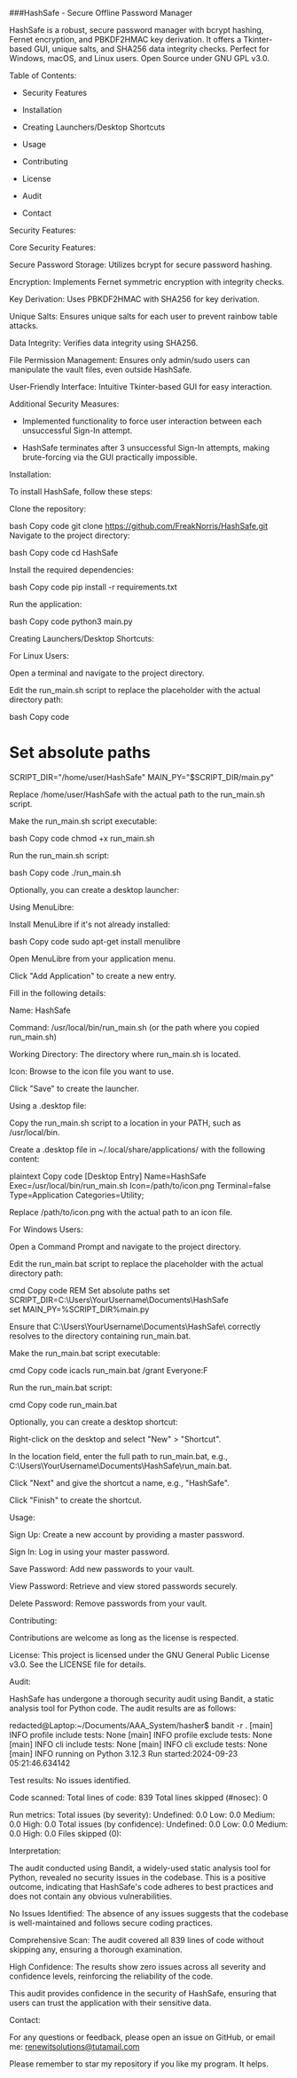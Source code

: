 ###HashSafe - Secure Offline Password Manager

HashSafe is a robust, secure password manager with bcrypt hashing, Fernet encryption, and PBKDF2HMAC key derivation. It offers a Tkinter-based GUI, unique salts, and SHA256 data integrity checks. Perfect for Windows, macOS, and Linux users. Open Source under GNU GPL v3.0.


Table of Contents:

- Security Features

- Installation

- Creating Launchers/Desktop Shortcuts

- Usage

- Contributing

- License

- Audit

- Contact



Security Features:


Core Security Features:

Secure Password Storage: Utilizes bcrypt for secure password hashing.

Encryption: Implements Fernet symmetric encryption with integrity checks.

Key Derivation: Uses PBKDF2HMAC with SHA256 for key derivation.

Unique Salts: Ensures unique salts for each user to prevent rainbow table attacks.

Data Integrity: Verifies data integrity using SHA256.

File Permission Management: Ensures only admin/sudo users can manipulate the vault files, even outside HashSafe.

User-Friendly Interface: Intuitive Tkinter-based GUI for easy interaction.


Additional Security Measures:

- Implemented functionality to force user interaction between each unsuccessful Sign-In attempt.

- HashSafe terminates after 3 unsuccessful Sign-In attempts, making brute-forcing via the GUI practically impossible.



Installation:

To install HashSafe, follow these steps:

Clone the repository:

bash
Copy code
git clone https://github.com/FreakNorris/HashSafe.git
Navigate to the project directory:

bash
Copy code
cd HashSafe


Install the required dependencies:

bash
Copy code
pip install -r requirements.txt


Run the application:

bash
Copy code
python3 main.py



Creating Launchers/Desktop Shortcuts:

For Linux Users:

Open a terminal and navigate to the project directory.

Edit the run_main.sh script to replace the placeholder with the actual directory path:

bash
Copy code
# Set absolute paths
SCRIPT_DIR="/home/user/HashSafe"
MAIN_PY="$SCRIPT_DIR/main.py"

Replace /home/user/HashSafe with the actual path to the run_main.sh script.


Make the run_main.sh script executable:

bash
Copy code
chmod +x run_main.sh


Run the run_main.sh script:

bash
Copy code
./run_main.sh


Optionally, you can create a desktop launcher:

Using MenuLibre:

Install MenuLibre if it's not already installed:

bash
Copy code
sudo apt-get install menulibre

Open MenuLibre from your application menu.

Click "Add Application" to create a new entry.

Fill in the following details:

Name: HashSafe

Command: /usr/local/bin/run_main.sh (or the path where you copied run_main.sh)

Working Directory: The directory where run_main.sh is located.

Icon: Browse to the icon file you want to use.

Click "Save" to create the launcher.

Using a .desktop file:

Copy the run_main.sh script to a location in your PATH, such as /usr/local/bin.

Create a .desktop file in ~/.local/share/applications/ with the following content:

plaintext
Copy code
[Desktop Entry]
Name=HashSafe
Exec=/usr/local/bin/run_main.sh
Icon=/path/to/icon.png
Terminal=false
Type=Application
Categories=Utility;

Replace /path/to/icon.png with the actual path to an icon file.


For Windows Users:

Open a Command Prompt and navigate to the project directory.

Edit the run_main.bat script to replace the placeholder with the actual directory path:

cmd
Copy code
REM Set absolute paths
set SCRIPT_DIR=C:\Users\YourUsername\Documents\HashSafe\
set MAIN_PY=%SCRIPT_DIR%main.py

Ensure that C:\Users\YourUsername\Documents\HashSafe\ correctly resolves to the directory containing run_main.bat.


Make the run_main.bat script executable:

cmd
Copy code
icacls run_main.bat /grant Everyone:F


Run the run_main.bat script:

cmd
Copy code
run_main.bat


Optionally, you can create a desktop shortcut:

Right-click on the desktop and select "New" > "Shortcut".

In the location field, enter the full path to run_main.bat, e.g., C:\Users\YourUsername\Documents\HashSafe\run_main.bat.

Click "Next" and give the shortcut a name, e.g., "HashSafe".

Click "Finish" to create the shortcut.



Usage:

Sign Up: Create a new account by providing a master password.

Sign In: Log in using your master password.

Save Password: Add new passwords to your vault.

View Password: Retrieve and view stored passwords securely.

Delete Password: Remove passwords from your vault.



Contributing:

Contributions are welcome as long as the license is respected.



License:
This project is licensed under the GNU General Public License v3.0. See the LICENSE file for details.



Audit:

HashSafe has undergone a thorough security audit using Bandit, a static analysis tool for Python code. The audit results are as follows:


redacted@Laptop:~/Documents/AAA_System/hasher$ bandit -r .
[main]  INFO    profile include tests: None
[main]  INFO    profile exclude tests: None
[main]  INFO    cli include tests: None
[main]  INFO    cli exclude tests: None
[main]  INFO    running on Python 3.12.3
Run started:2024-09-23 05:21:46.634142

Test results:
        No issues identified.

Code scanned:
        Total lines of code: 839
        Total lines skipped (#nosec): 0

Run metrics:
        Total issues (by severity):
                Undefined: 0.0
                Low: 0.0
                Medium: 0.0
                High: 0.0
        Total issues (by confidence):
                Undefined: 0.0
                Low: 0.0
                Medium: 0.0
                High: 0.0
Files skipped (0):


Interpretation:

The audit conducted using Bandit, a widely-used static analysis tool for Python, revealed no security issues in the codebase. This is a positive outcome, indicating that HashSafe's code adheres to best practices and does not contain any obvious vulnerabilities.

No Issues Identified: The absence of any issues suggests that the codebase is well-maintained and follows secure coding practices.

Comprehensive Scan: The audit covered all 839 lines of code without skipping any, ensuring a thorough examination.

High Confidence: The results show zero issues across all severity and confidence levels, reinforcing the reliability of the code.

This audit provides confidence in the security of HashSafe, ensuring that users can trust the application with their sensitive data.



Contact:

For any questions or feedback, please open an issue on GitHub, or email me: renewitsolutions@tutamail.com

Please remember to star my repository if you like my program. It helps.
